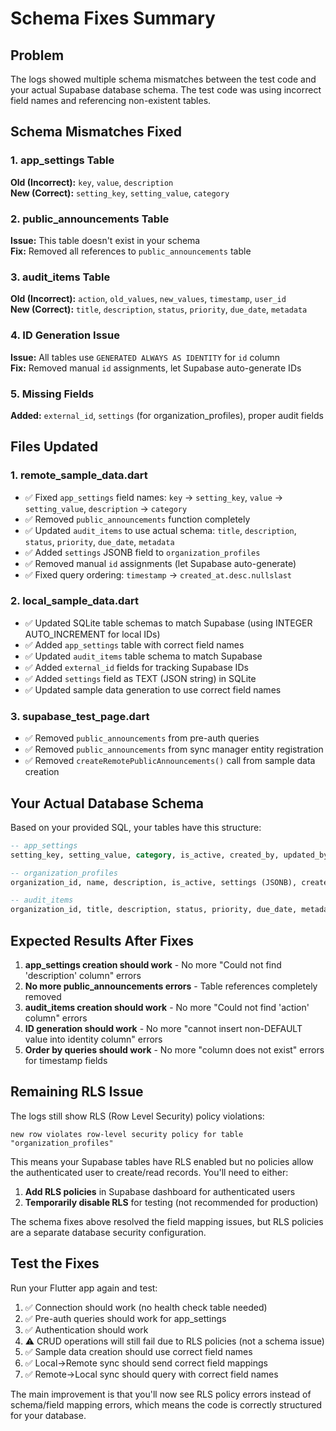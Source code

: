 # Schema Fixes Summary

## Problem
The logs showed multiple schema mismatches between the test code and your actual Supabase database schema. The test code was using incorrect field names and referencing non-existent tables.

## Schema Mismatches Fixed

### 1. app_settings Table
**Old (Incorrect):** `key`, `value`, `description`  
**New (Correct):** `setting_key`, `setting_value`, `category`

### 2. public_announcements Table
**Issue:** This table doesn't exist in your schema  
**Fix:** Removed all references to `public_announcements` table

### 3. audit_items Table
**Old (Incorrect):** `action`, `old_values`, `new_values`, `timestamp`, `user_id`  
**New (Correct):** `title`, `description`, `status`, `priority`, `due_date`, `metadata`

### 4. ID Generation Issue
**Issue:** All tables use `GENERATED ALWAYS AS IDENTITY` for `id` column  
**Fix:** Removed manual `id` assignments, let Supabase auto-generate IDs

### 5. Missing Fields
**Added:** `external_id`, `settings` (for organization_profiles), proper audit fields

## Files Updated

### 1. remote_sample_data.dart
- ✅ Fixed `app_settings` field names: `key` → `setting_key`, `value` → `setting_value`, `description` → `category`
- ✅ Removed `public_announcements` function completely
- ✅ Updated `audit_items` to use actual schema: `title`, `description`, `status`, `priority`, `due_date`, `metadata`
- ✅ Added `settings` JSONB field to `organization_profiles`
- ✅ Removed manual `id` assignments (let Supabase auto-generate)
- ✅ Fixed query ordering: `timestamp` → `created_at.desc.nullslast`

### 2. local_sample_data.dart
- ✅ Updated SQLite table schemas to match Supabase (using INTEGER AUTO_INCREMENT for local IDs)
- ✅ Added `app_settings` table with correct field names
- ✅ Updated `audit_items` table schema to match Supabase
- ✅ Added `external_id` fields for tracking Supabase IDs
- ✅ Added `settings` field as TEXT (JSON string) in SQLite
- ✅ Updated sample data generation to use correct field names

### 3. supabase_test_page.dart
- ✅ Removed `public_announcements` from pre-auth queries
- ✅ Removed `public_announcements` from sync manager entity registration
- ✅ Removed `createRemotePublicAnnouncements()` call from sample data creation

## Your Actual Database Schema

Based on your provided SQL, your tables have this structure:

```sql
-- app_settings
setting_key, setting_value, category, is_active, created_by, updated_by, ...

-- organization_profiles  
organization_id, name, description, is_active, settings (JSONB), created_by, updated_by, ...

-- audit_items
organization_id, title, description, status, priority, due_date, metadata (JSONB), created_by, updated_by, ...
```

## Expected Results After Fixes

1. **app_settings creation should work** - No more "Could not find 'description' column" errors
2. **No more public_announcements errors** - Table references completely removed
3. **audit_items creation should work** - No more "Could not find 'action' column" errors
4. **ID generation should work** - No more "cannot insert non-DEFAULT value into identity column" errors
5. **Order by queries should work** - No more "column does not exist" errors for timestamp fields

## Remaining RLS Issue

The logs still show RLS (Row Level Security) policy violations:
```
new row violates row-level security policy for table "organization_profiles"
```

This means your Supabase tables have RLS enabled but no policies allow the authenticated user to create/read records. You'll need to either:

1. **Add RLS policies** in Supabase dashboard for authenticated users
2. **Temporarily disable RLS** for testing (not recommended for production)

The schema fixes above resolved the field mapping issues, but RLS policies are a separate database security configuration.

## Test the Fixes

Run your Flutter app again and test:
1. ✅ Connection should work (no health check table needed)
2. ✅ Pre-auth queries should work for app_settings
3. ✅ Authentication should work
4. ⚠️ CRUD operations will still fail due to RLS policies (not a schema issue)
5. ✅ Sample data creation should use correct field names
6. ✅ Local→Remote sync should send correct field mappings
7. ✅ Remote→Local sync should query with correct field names

The main improvement is that you'll now see RLS policy errors instead of schema/field mapping errors, which means the code is correctly structured for your database.
